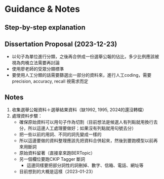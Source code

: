 # Guidance & Notes
## Step-by-step explanation

## Dissertation Proposal (2023-12-23)
- 以句子為單位進行分類，之後再合併成一份選舉公報的佔比，多少比例應該被視為肉桶立法需要再討論
- 使用廖老師的受眾分類標準
- 要使用人工分類的話需要篩選出一部分的資料來，進行人工coding，需要precision, accuracy, recall 視需求而定

## Notes
1. 收集選舉公報資料＋選舉結果資料（缺1992, 1995, 2024的還沒轉檔）
2. 處理資料步驟：
    - 確保原始資料可以用句子作為切割（目前想法是候選人有列點就用換行去分，所以這邊人工處理要做好；如果沒有列點就用句號去分）
    - 把一些以前的用詞、不同的詞先變成一樣的
    - 所以這邊要做的資料整理應該先把資料合併起來，然後到要跑模型以前再來用斷詞
    - 原始資料留著（直接拿來跑BERTopic）
    - 另一個欄位要跑CKIP Tagger 斷詞
        - 這邊同樣要把部分詞性的詞刪掉、數字、信箱、電話、網址等
    - 目前想到的大概是這樣（2023-01-23）
        